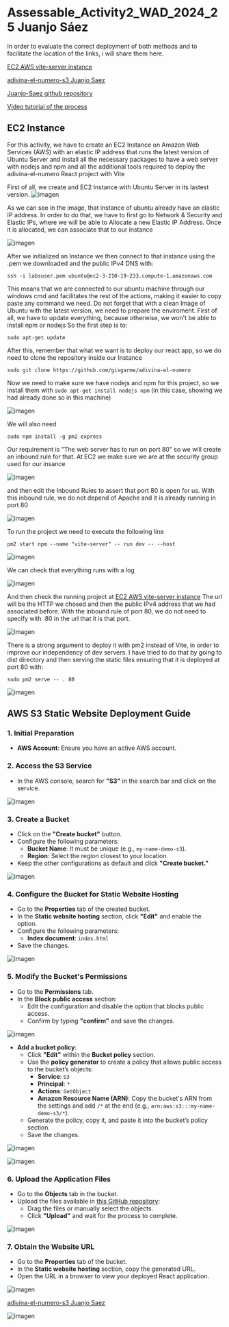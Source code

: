 # Assessable_Activity2_WAD_2024_25 Juanjo Sáez

In order to evaluate the correct deployment of both methods and to facilitate the location of the links, i will share them here.

[EC2 AWS vite-server instance](http://3.210.19.233/)

[adivina-el-numero-s3 Juanjo Saez](http://juanjo-demo-s3.s3-website-us-east-1.amazonaws.com)

[Juanjo-Saez github repository](https://github.com/Juanjo-Saez/Assessable_Activity2_WAD_2024_25/edit/main/README.md)

[Video tutorial of the process](https://youtu.be/Lb2jnoI0Pao)

## EC2 Instance

For this activity, we have to create an EC2 Instance on Amazon Web Services (AWS) with an elastic IP address that runs the latest version of Ubuntu Server and install all the necessary packages to have a web server with nodejs and npm and all the additional tools required to deploy the adivina-el-numero React project with Vite

First of all, we create and EC2 Instance with Ubuntu Server in its lastest version. 
![imagen](https://github.com/user-attachments/assets/8df8e4e3-c1cd-4f52-af52-3da7f689b8f6)

As we can see in the image, that instance of ubuntu already have an elastic IP address. In order to do that, we have to first go to Network & Security and Elastic IPs, where we will be able to Allocate a new Elastic IP Address. Once it is allocated, we can associate that to our instance

![imagen](https://github.com/user-attachments/assets/b353dd93-556b-4655-ac6f-f7ad2c320da8)

After we initialized an Instance we then connect to that instance using the .pem we downloaded and the public IPv4 DNS with:

`ssh -i labsuser.pem ubuntu@ec2-3-210-19-233.compute-1.amazonaws.com`

This means that we are connected to our ubuntu machine through our windows cmd and facilitates the rest of the actions, making it easier to copy paste any command we need. Do not forget that with a clean Image of Ubuntu with the latest version, we need to prepare the enviroment. First of all, we have to update everything, because otherwise, we won't be able to install npm or nodejs So the first step is to:

`sudo apt-get update`

After this, remember that what we want is to deploy our react app, so we do need to clone the repository inside our Instance

`sudo git clone https://github.com/gisgarme/adivina-el-numero`

Now we need to make sure we have nodejs and npm for this project, so we install them with `sudo apt-get install nodejs npm` (in this case, showing we had already done so in this machine) 

![imagen](https://github.com/user-attachments/assets/b613336f-ffde-4152-9053-77f8a6019bed)

We will also need 

`sudo npm install -g pm2 express`

Our requirement is "The web server has to run on port 80" so we will create an inbound rule for that. At EC2 we make sure we are at the security group used for our insance

![imagen](https://github.com/user-attachments/assets/34c76cb6-5828-4935-b6ea-18b3d4f7140c)

and then edit the Inbound Rules to assert that port 80 is open for us. With this inbound rule, we do not depend of Apache and it is already running in port 80

![imagen](https://github.com/user-attachments/assets/2de729b5-8fe2-4730-9795-78cc64b2075d)

To run the project we need to execute the following line

`pm2 start npm --name "vite-server" -- run dev -- --host`

![imagen](https://github.com/user-attachments/assets/1448ae38-4e2c-40bd-b092-3e6e610b3398)

We can check that everything runs with a log

![imagen](https://github.com/user-attachments/assets/e6f7940f-07d7-436d-a77e-7c63955940fe)

And then check the running project at [EC2 AWS vite-server instance](http://3.210.19.233/)
The url will be the HTTP we chosed and then the public IPv4 address that we had associated before. With the inbound rule of port 80, we do not need to specify with :80 in the url that it is that port.

![imagen](https://github.com/user-attachments/assets/451b6699-3ae1-4f75-a424-e54a02975eee)

There is a strong argument to deploy it with pm2 instead of Vite, in order to improve our independency of dev servers. I have tried to do that by going to dist directory and then serving the static files ensuring that it is deployed at port 80 with:

`sudo pm2 serve -- . 80`

![imagen](https://github.com/user-attachments/assets/a23063d0-750a-4e14-920d-b9d519084f6a)




## AWS S3 Static Website Deployment Guide  

### 1. Initial Preparation  
- **AWS Account**: Ensure you have an active AWS account.  

### 2. Access the S3 Service  
- In the AWS console, search for **"S3"** in the search bar and click on the service.

![imagen](https://github.com/user-attachments/assets/e3d8a8eb-f409-488c-8c6d-be35e6bf388d)
  

### 3. Create a Bucket  
- Click on the **"Create bucket"** button.  
- Configure the following parameters:  
  - **Bucket Name**: It must be unique (e.g., `my-name-demo-s3`).  
  - **Region**: Select the region closest to your location.  
- Keep the other configurations as default and click **"Create bucket."** 

![imagen](https://github.com/user-attachments/assets/8e229f3c-7461-49e0-85d3-c0a2b10dc86a)
 

### 4. Configure the Bucket for Static Website Hosting  
- Go to the **Properties** tab of the created bucket.  
- In the **Static website hosting** section, click **"Edit"** and enable the option.  
- Configure the following parameters:  
  - **Index document**: `index.html`  
- Save the changes.  

![imagen](https://github.com/user-attachments/assets/7cd6e189-bd46-4e6d-abbb-cb97cc5c7a9c)


### 5. Modify the Bucket's Permissions  
- Go to the **Permissions** tab.  
- In the **Block public access** section:  
  - Edit the configuration and disable the option that blocks public access.  
  - Confirm by typing **"confirm"** and save the changes.  

![imagen](https://github.com/user-attachments/assets/ac040d93-f60b-4d40-abdb-2608ebdf69f6)


- **Add a bucket policy**:  
  - Click **"Edit"** within the **Bucket policy** section.  
  - Use the **policy generator** to create a policy that allows public access to the bucket’s objects:  
    - **Service**: `S3`  
    - **Principal**: `*`  
    - **Actions**: `GetObject`  
    - **Amazon Resource Name (ARN)**: Copy the bucket's ARN from the settings and add `/*` at the end (e.g., `arn:aws:s3:::my-name-demo-s3/*`).  
  - Generate the policy, copy it, and paste it into the bucket’s policy section.  
  - Save the changes.  

![imagen](https://github.com/user-attachments/assets/df27c19a-445d-46da-9193-4da7c76709a3)

![imagen](https://github.com/user-attachments/assets/91968df0-1aea-454e-bed1-5806920b8457)


### 6. Upload the Application Files  
- Go to the **Objects** tab in the bucket.  
- Upload the files available in [this GitHub repository](https://github.com/gisgarme/adivina-el-numero-s3):  
  - Drag the files or manually select the objects.  
  - Click **"Upload"** and wait for the process to complete.  

![imagen](https://github.com/user-attachments/assets/974893b2-0a29-46c4-acc2-cc50ff79d05a)


### 7. Obtain the Website URL  
- Go to the **Properties** tab of the bucket.  
- In the **Static website hosting** section, copy the generated URL.  
- Open the URL in a browser to view your deployed React application.  

![imagen](https://github.com/user-attachments/assets/0a389dad-eb5f-4576-8c5d-464b0187c6a6)

[adivina-el-numero-s3 Juanjo Saez](http://juanjo-demo-s3.s3-website-us-east-1.amazonaws.com)

![imagen](https://github.com/user-attachments/assets/ab68841c-3f9c-4f99-9b53-ffaa6afc22e4)

 
